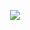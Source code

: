 
<p align="center">
<img src="https://raw.githubusercontent.com/kdcro101/vscode-cassandra/master/media/title.png">
</p>

